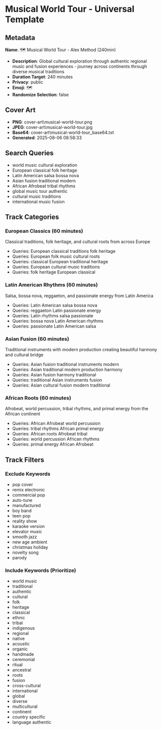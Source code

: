 # Musical World Tour - Universal Template

## Metadata

**Name**: 🗺️ Musical World Tour - Alex Method (240min)
- **Description**: Global cultural exploration through authentic regional music and fusion experiences - journey across continents through diverse musical traditions
- **Duration Target**: 240 minutes
- **Privacy**: public
- **Emoji**: 🗺️
- **Randomize Selection**: false


## Cover Art
- **PNG**: cover-art\musical-world-tour.png
- **JPEG**: cover-art\musical-world-tour.jpg
- **Base64**: cover-art\musical-world-tour_base64.txt
- **Generated**: 2025-08-06 08:58:33

## Search Queries
- world music cultural exploration
- European classical folk heritage
- Latin American salsa bossa nova
- Asian fusion traditional modern
- African Afrobeat tribal rhythms
- global music tour authentic
- cultural music traditions
- international music fusion

## Track Categories

### European Classics (60 minutes)
Classical traditions, folk heritage, and cultural roots from across Europe
- Queries: European classical traditions folk heritage
- Queries: European folk music cultural roots
- Queries: classical European traditional heritage
- Queries: European cultural music traditions
- Queries: folk heritage European classical

### Latin American Rhythms (60 minutes)
Salsa, bossa nova, reggaeton, and passionate energy from Latin America
- Queries: Latin American salsa bossa nova
- Queries: reggaeton Latin passionate energy
- Queries: Latin rhythms salsa passionate
- Queries: bossa nova Latin American rhythms
- Queries: passionate Latin American salsa

### Asian Fusion (60 minutes)
Traditional instruments with modern production creating beautiful harmony and cultural bridge
- Queries: Asian fusion traditional instruments modern
- Queries: Asian traditional modern production harmony
- Queries: Asian fusion harmony traditional
- Queries: traditional Asian instruments fusion
- Queries: Asian cultural fusion modern traditional

### African Roots (60 minutes)
Afrobeat, world percussion, tribal rhythms, and primal energy from the African continent
- Queries: African Afrobeat world percussion
- Queries: tribal rhythms African primal energy
- Queries: African roots Afrobeat tribal
- Queries: world percussion African rhythms
- Queries: primal energy African Afrobeat

## Track Filters

### Exclude Keywords
- pop cover
- remix electronic
- commercial pop
- auto-tune
- manufactured
- boy band
- teen pop
- reality show
- karaoke version
- elevator music
- smooth jazz
- new age ambient
- christmas holiday
- novelty song
- parody

### Include Keywords (Prioritize)
- world music
- traditional
- authentic
- cultural
- folk
- heritage
- classical
- ethnic
- tribal
- indigenous
- regional
- native
- acoustic
- organic
- handmade
- ceremonial
- ritual
- ancestral
- roots
- fusion
- cross-cultural
- international
- global
- diverse
- multicultural
- continent
- country specific
- language authentic
